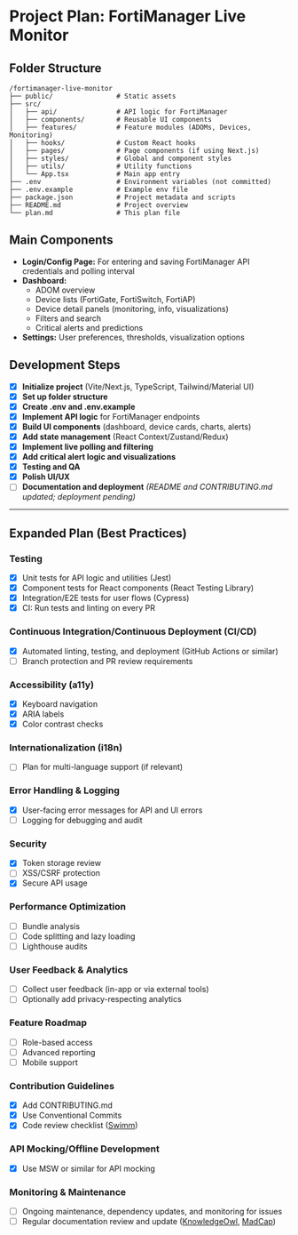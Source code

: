 # Project Plan: FortiManager Live Monitor

## Folder Structure

```
/fortimanager-live-monitor
├── public/                # Static assets
├── src/
│   ├── api/               # API logic for FortiManager
│   ├── components/        # Reusable UI components
│   ├── features/          # Feature modules (ADOMs, Devices, Monitoring)
│   ├── hooks/             # Custom React hooks
│   ├── pages/             # Page components (if using Next.js)
│   ├── styles/            # Global and component styles
│   ├── utils/             # Utility functions
│   └── App.tsx            # Main app entry
├── .env                   # Environment variables (not committed)
├── .env.example           # Example env file
├── package.json           # Project metadata and scripts
├── README.md              # Project overview
└── plan.md                # This plan file
```

## Main Components

- **Login/Config Page:** For entering and saving FortiManager API credentials and polling interval
- **Dashboard:**
  - ADOM overview
  - Device lists (FortiGate, FortiSwitch, FortiAP)
  - Device detail panels (monitoring, info, visualizations)
  - Filters and search
  - Critical alerts and predictions
- **Settings:** User preferences, thresholds, visualization options

## Development Steps

- [x] **Initialize project** (Vite/Next.js, TypeScript, Tailwind/Material UI)
- [x] **Set up folder structure**
- [x] **Create .env and .env.example**
- [x] **Implement API logic** for FortiManager endpoints
- [x] **Build UI components** (dashboard, device cards, charts, alerts)
- [x] **Add state management** (React Context/Zustand/Redux)
- [x] **Implement live polling and filtering**
- [x] **Add critical alert logic and visualizations**
- [x] **Testing and QA**
- [x] **Polish UI/UX**
- [ ] **Documentation and deployment** _(README and CONTRIBUTING.md updated; deployment pending)_

---

## Expanded Plan (Best Practices)

### Testing

- [x] Unit tests for API logic and utilities (Jest)
- [x] Component tests for React components (React Testing Library)
- [x] Integration/E2E tests for user flows (Cypress)
- [x] CI: Run tests and linting on every PR

### Continuous Integration/Continuous Deployment (CI/CD)

- [x] Automated linting, testing, and deployment (GitHub Actions or similar)
- [ ] Branch protection and PR review requirements

### Accessibility (a11y)

- [x] Keyboard navigation
- [x] ARIA labels
- [x] Color contrast checks

### Internationalization (i18n)

- [ ] Plan for multi-language support (if relevant)

### Error Handling & Logging

- [x] User-facing error messages for API and UI errors
- [ ] Logging for debugging and audit

### Security

- [x] Token storage review
- [ ] XSS/CSRF protection
- [x] Secure API usage

### Performance Optimization

- [ ] Bundle analysis
- [ ] Code splitting and lazy loading
- [ ] Lighthouse audits

### User Feedback & Analytics

- [ ] Collect user feedback (in-app or via external tools)
- [ ] Optionally add privacy-respecting analytics

### Feature Roadmap

- [ ] Role-based access
- [ ] Advanced reporting
- [ ] Mobile support

### Contribution Guidelines

- [x] Add CONTRIBUTING.md
- [x] Use Conventional Commits
- [x] Code review checklist ([Swimm](https://swimm.io/learn/code-reviews/ultimate-10-step-code-review-checklist))

### API Mocking/Offline Development

- [x] Use MSW or similar for API mocking

### Monitoring & Maintenance

- [ ] Ongoing maintenance, dependency updates, and monitoring for issues
- [ ] Regular documentation review and update ([KnowledgeOwl](https://www.knowledgeowl.com/blog/posts/keeping-documentation-up-to-date/), [MadCap](https://www.madcapsoftware.com/blog/how-to-ensure-your-documentation-is-always-up-to-date/))
